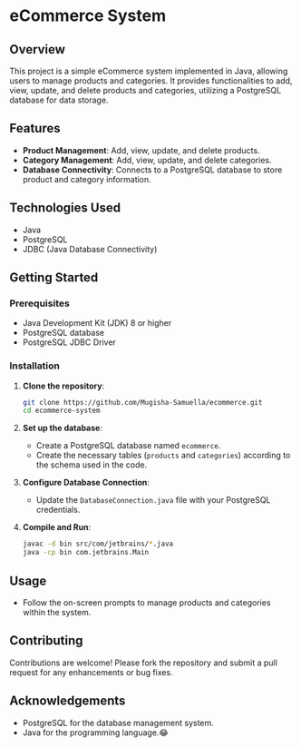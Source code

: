 # eCommerce System

## Overview

This project is a simple eCommerce system implemented in Java, allowing users to manage products and categories. It provides functionalities to add, view, update, and delete products and categories, utilizing a PostgreSQL database for data storage.

## Features

- **Product Management**: Add, view, update, and delete products.
- **Category Management**: Add, view, update, and delete categories.
- **Database Connectivity**: Connects to a PostgreSQL database to store product and category information.

## Technologies Used

- Java
- PostgreSQL
- JDBC (Java Database Connectivity)

## Getting Started

### Prerequisites

- Java Development Kit (JDK) 8 or higher
- PostgreSQL database
- PostgreSQL JDBC Driver

### Installation

1. **Clone the repository**:
   ```bash
   git clone https://github.com/Mugisha-Samuella/ecommerce.git
   cd ecommerce-system
   ```

2. **Set up the database**:
   - Create a PostgreSQL database named `ecommerce`.
   - Create the necessary tables (`products` and `categories`) according to the schema used in the code.

3. **Configure Database Connection**:
   - Update the `DatabaseConnection.java` file with your PostgreSQL credentials.

4. **Compile and Run**:
   ```bash
   javac -d bin src/com/jetbrains/*.java
   java -cp bin com.jetbrains.Main
   ```

## Usage

- Follow the on-screen prompts to manage products and categories within the system.

## Contributing

Contributions are welcome! Please fork the repository and submit a pull request for any enhancements or bug fixes.

## Acknowledgements

- PostgreSQL for the database management system.
- Java for the programming language.😂
